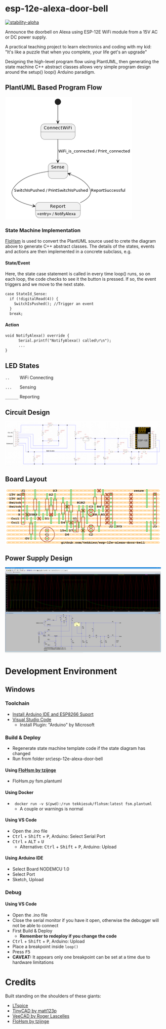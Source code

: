 # esp-12e-alexa-door-bell

[![stability-alpha](https://img.shields.io/badge/stability-alpha-f4d03f.svg)](https://github.com/mkenney/software-guides/blob/master/STABILITY-BADGES.md#alpha)

Announce the doorbell on Alexa using ESP-12E WiFi module from a 15V AC or DC power supply.

A practical teaching project to learn electronics and coding with my kid: "It's like a puzzle that when you complete, your life get's an upgrade"

Designing the high-level program flow using PlantUML, then generating the state machine C++ abstract classes allows very simple program design around the setup() loop() Arduino paradigm. 

## PlantUML Based Program Flow
![Software Design](src/esp-12e-alexa-door-bell/fsm.plantuml.png)

### State Machine Implementation
[FloHsm](https://github.com/tzijnge/FloHsm) is used to convert the PlantUML source used to crete the diagram above to generate C++ abstract classes. The details of the states, events and actions are then implemented in a concrete subclass, e.g.

#### State/Event
Here, the state case statement is called in every time loop() runs, so on each loop, the code checks to see it the button is pressed.  If so, the event triggers and we move to the next state.
```
case StateId_Sense:
  if (!digitalRead(4)) {
    SwitchIsPushed(); //Trigger an event
  }
  break;
```
#### Action
```
void NotifyAlexa() override {
      Serial.printf("NotifyAlexa() called\r\n");
      ...
}
```

## LED States
``..    `` WiFi Connecting

``...   `` Sensing

``______`` Reporting

## Circuit Design
![Circuit Design](hardware/esp-12e-alexa-door-bell.TinyCad.png)

## Board Layout
![Board Layout](hardware/esp-12e-alexa-door-bell.VeeCAD.png)

## Power Supply Design
 ![Power Supply Simulator](hardware/power-supply.ltspice.png)

# Development Environment
## Windows
### Toolchain
* [Install Arduino IDE and ESP8266 Suport](https://arduino-esp8266.readthedocs.io/en/latest/installing.html)
* [Visual Studio Code](https://code.visualstudio.com/download)
  * Install Plugin: "Arduino" by Microsoft

### Build & Deploy
* Regenerate state machine template code if the state diagram has changed
* Run from folder src\esp-12e-alexa-door-bell
  
#### Using [FloHsm by tzijnge](https://github.com/tzijnge/FloHsm)
  * FloHsm.py fsm.plantuml
#### Using Docker
  * `` docker run -v $(pwd):/run tekkiesuk/flohsm:latest fsm.plantuml``
    * A couple or warnings is normal

#### Using VS Code
  * Open the .ino file
  * <kbd>Ctrl</kbd> + <kbd>Shift</kbd> + <kbd>P</kbd>, Arduino: Select Serial Port
  * <kbd>Ctrl</kbd> + <kbd>ALT</kbd> + <kbd>U</kbd>
    * Alternative: <kbd>Ctrl</kbd> + <kbd>Shift</kbd> + <kbd>P</kbd>, Arduino: Upload
#### Using Arduino IDE
* Select Board NODEMCU 1.0
* Select Port
* Sketch, Upload
 
### Debug
#### Using VS Code
* Open the .ino file
* Close the serial monitor if you have it open, otherwise the debugger will not be able to connect
* First Build & Deploy
  * **Remember to redeploy if you change the code**
* <kbd>Ctrl</kbd> + <kbd>Shift</kbd> + <kbd>P</kbd>, Arduino: Upload
* Place a breakpoint inside ``loop()``
* Press <kbd>F5</kbd>
* **CAVEAT:** It appears only one breakpoint can be set at a time due to hardware limitations

 # Credits
Built standing on the shoulders of these giants:
 - [LTspice](https://www.analog.com/en/design-center/design-tools-and-calculators/ltspice-simulator.html)
 - [TinyCAD by matt123p](https://github.com/matt123p/TinyCAD)
 - [VeeCAD by Roger Lascelles](http://veecad.com)
 - [FloHsm by tzijnge](https://github.com/tzijnge/FloHsm)
